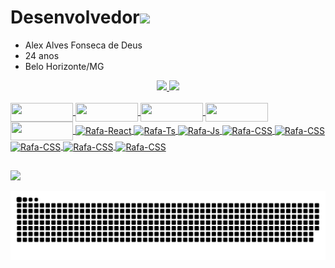 # Desenvolvedor<img height="60em" src="https://cdn.jsdelivr.net/gh/devicons/devicon/icons/java/java-plain-wordmark.svg" />
- Alex Alves Fonseca de Deus
- 24 anos
- Belo Horizonte/MG
<div align="center">
  <a href="https://github.com/alexalveees">
  <img height="180em" src="https://github-readme-stats.vercel.app/api?username=alexalveees&show_icons=true&theme=dark&include_all_commits=true&count_private=true"/>
  <img height="180em" src="https://github-readme-stats.vercel.app/api/top-langs/?username=alexalveees&layout=compact&langs_count=7&theme=dark"/>
</div>
<div style="display: inline_block"><br>
  <img align="center"  height="30" width="100"src="https://img.shields.io/badge/Java-ED8B00?style=for-the-badge&logo=java&logoColor=white">
  <img align="center"  height="30" width="100" src="https://img.shields.io/badge/Spring-6DB33F?style=for-the-badge&logo=spring&logoColor=white">
  <img align="center"  height="30" width="100" src="https://img.shields.io/badge/PostgreSQL-316192?style=for-the-badge&logo=postgresql&logoColor=white">
  <img align="center"  height="30" width="100" src="https://img.shields.io/badge/Heroku-430098?style=for-the-badge&logo=heroku&logoColor=white">
  <img align="center"  height="30" width="100" src="https://img.shields.io/badge/Node.js-43853D?style=for-the-badge&logo=node.js&logoColor=white">
  <img align="center" alt="Rafa-React" height="30" width="100" src="https://img.shields.io/badge/HTML-239120?style=for-the-badge&logo=html5&logoColor=white">
  <img align="center" alt="Rafa-Ts" height="30" width="100" src="https://img.shields.io/badge/CSS3-1572B6?style=for-the-badge&logo=css3&logoColor=white">
  <img align="center" alt="Rafa-Js" height="30" width="100" src="https://img.shields.io/badge/JavaScript-323330?style=for-the-badge&logo=javascript&logoColor=F7DF1E">
  <img align="center" alt="Rafa-CSS" height="30" width="100" src="https://img.shields.io/badge/Angular-DD0031?style=for-the-badge&logo=angular&logoColor=white">
  <img align="center" alt="Rafa-CSS" height="30" width="100" src="https://img.shields.io/badge/TypeScript-007ACC?style=for-the-badge&logo=typescript&logoColor=white">
  <img align="center" alt="Rafa-CSS" height="30" width="100" src="https://img.shields.io/badge/Bootstrap-563D7C?style=for-the-badge&logo=bootstrap&logoColor=white">
  <img align="center" alt="Rafa-CSS" height="30" width="100" src="https://img.shields.io/badge/Windows-0078D6?style=for-the-badge&logo=windows&logoColor=white">
  <img align="center" alt="Rafa-CSS" height="30" width="100" src="https://img.shields.io/badge/Linux_Mint-87CF3E?style=for-the-badge&logo=linux-mint&logoColor=white">
  
 
 
  
</div>
  
  ##
 
<div> 
  <a href="https://www.linkedin.com/in/alexalveees/" target="_blank"><img src="https://img.shields.io/badge/-LinkedIn-%230077B5?style=for-the-badge&logo=linkedin&logoColor=white" target="_blank"></a> 
 
  ![Snake animation](https://github.com/alexalveees/alexalveees/blob/master/snake.svg)
 
</div>
